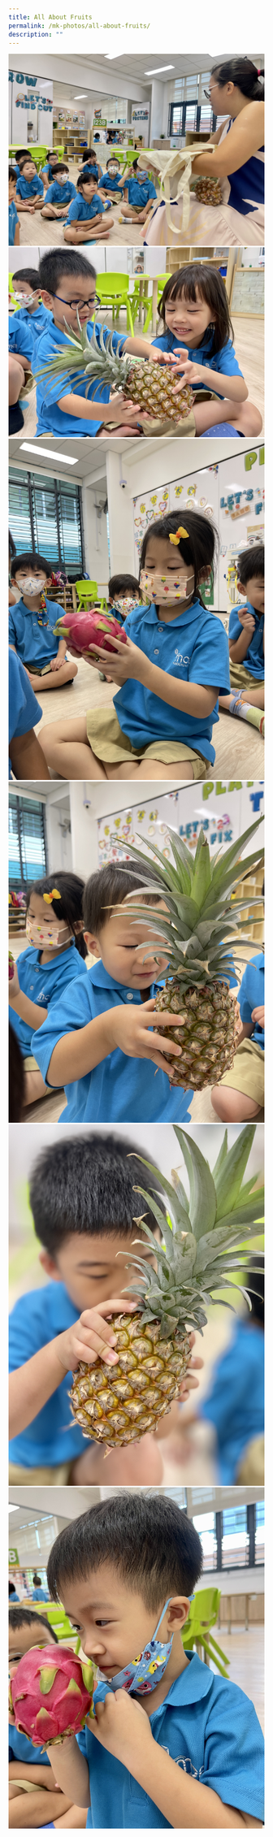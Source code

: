 ```yaml
---
title: All About Fruits
permalink: /mk-photos/all-about-fruits/
description: ""
---
```

![](/images/fruits1.jpg)![](/images/fruits2.jpg)![](/images/fruits3.JPG)![](/images/fruits4.JPG)![](/images/fruits5.jpg)![](/images/fruits6.jpg)